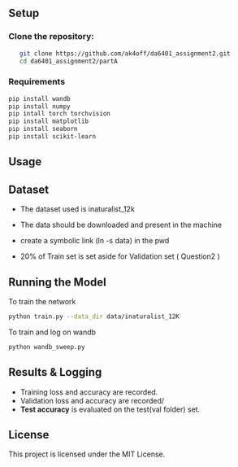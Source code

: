 ## **Setup**

### **Clone the repository:**  
```bash
   git clone https://github.com/ak4off/da6401_assignment2.git
   cd da6401_assignment2/partA
```

### **Requirements**
```bash
pip install wandb
pip install numpy
pip intall torch torchvision
pip install matplotlib
pip install seaborn
pip install scikit-learn
```
## **Usage**

## **Dataset**
- The dataset used is inaturalist_12k
- The data should be downloaded and present in the machine 
- create a symbolic link (ln -s <path-to-dataset> data) in the pwd

- 20% of Train set is set aside for Validation set ( Question2 ) 

## **Running the Model**
To train the network
```bash
python train.py --data_dir data/inaturalist_12K 
```
To train and log on wandb
```bash
python wandb_sweep.py
```

## **Results & Logging**
- Training loss and accuracy are recorded.
- Validation loss and accuracy are recorded/
- **Test accuracy** is evaluated on the test(val folder) set.

## **License**
This project is licensed under the MIT License.

